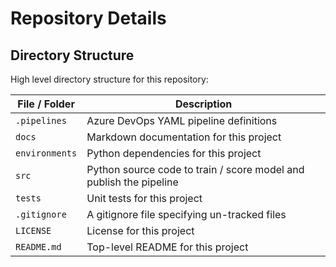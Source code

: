 # Repository Details

## Directory Structure

High level directory structure for this repository:

| File / Folder  | Description                                                        |
| -------------- | ------------------------------------------------------------------ |
| `.pipelines`   | Azure DevOps YAML pipeline definitions                             |
| `docs`         | Markdown documentation for this project                            |
| `environments` | Python dependencies for this project                               |
| `src`          | Python source code to train / score model and publish the pipeline |
| `tests`        | Unit tests for this project                                        |
| `.gitignore`   | A gitignore file specifying un-tracked files                       |
| `LICENSE`      | License for this project                                           |
| `README.md`    | Top-level README for this project                                  |

